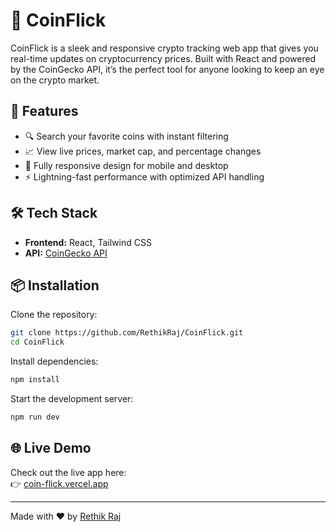 
# 💸 CoinFlick

CoinFlick is a sleek and responsive crypto tracking web app that gives you real-time updates on cryptocurrency prices. Built with React and powered by the CoinGecko API, it’s the perfect tool for anyone looking to keep an eye on the crypto market.


## 🚀 Features

- 🔍 Search your favorite coins with instant filtering
- 📈 View live prices, market cap, and percentage changes
- 📱 Fully responsive design for mobile and desktop
- ⚡ Lightning-fast performance with optimized API handling

## 🛠️ Tech Stack

- **Frontend:** React, Tailwind CSS
- **API:** [CoinGecko API](https://www.coingecko.com/en/api)

## 📦 Installation

Clone the repository:

```bash
git clone https://github.com/RethikRaj/CoinFlick.git
cd CoinFlick
```

Install dependencies:

```bash
npm install
```

Start the development server:

```bash
npm run dev
```


## 🌐 Live Demo

Check out the live app here:  
👉 [coin-flick.vercel.app](https://coin-flick.vercel.app/)

---

Made with ❤️ by [Rethik Raj](https://github.com/RethikRaj)
